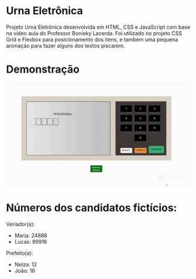 # Urna Eletrônica

Projeto Urna Eletrônica desenvolvida em HTML, CSS e JavaScript com base
na video aula do Professor Bonieky Lacerda. Foi utilizado no projeto CSS Grid e Flexbox para posicionamento dos itens,
e também uma pequena animação para fazer alguns dos textos piscarem.


# Demonstração

<div align="left">
    <img src="/urna/img/urna.gif" width="950px"</img> 
</div>


# Números dos candidatos fictícios:

Veriador(a):

<ul>
  <li>Maria: 24888 </li>
  <li>Lucas: 99916 </li>
</ul>

Prefeito(a):

<ul>
  <li>Nelza: 12 </li>
  <li>João: 16 </li>
</ul>
